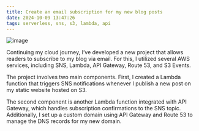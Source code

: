 ```yaml
---
title: Create an email subscription for my new blog posts
date: 2024-10-09 13:47:26
tags: serverless, sns, s3, lambda, api
---
```


![image](https://blog.khoahoang.dev/images/sns.jpg)


Continuing my cloud journey, I’ve developed a new project that allows readers to subscribe to my blog via email. For this, I utilized several AWS services, including SNS, Lambda, API Gateway, Route 53, and S3 Events.

The project involves two main components. First, I created a Lambda function that triggers SNS notifications whenever I publish a new post on my static website hosted on S3.


The second component is another Lambda function integrated with API Gateway, which handles subscription confirmations to the SNS topic. Additionally, I set up a custom domain using API Gateway and Route 53 to manage the DNS records for my new domain.

